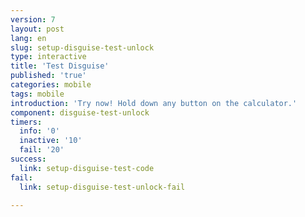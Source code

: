 ```yaml
---
version: 7
layout: post
lang: en
slug: setup-disguise-test-unlock
type: interactive
title: 'Test Disguise'
published: 'true'
categories: mobile
tags: mobile
introduction: 'Try now! Hold down any button on the calculator.'
component: disguise-test-unlock
timers:
  info: '0'
  inactive: '10'
  fail: '20'
success:
  link: setup-disguise-test-code
fail:
  link: setup-disguise-test-unlock-fail

---
```


